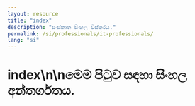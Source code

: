 ```yaml
---
layout: resource
title: "index"
description: "සංස්කෘත සිංහල විස්තරය."
permalink: /si/professionals/it-professionals/
lang: "si"
---
```


# index\n\nමෙම පිටුව සඳහා සිංහල අන්තර්ගතය.
